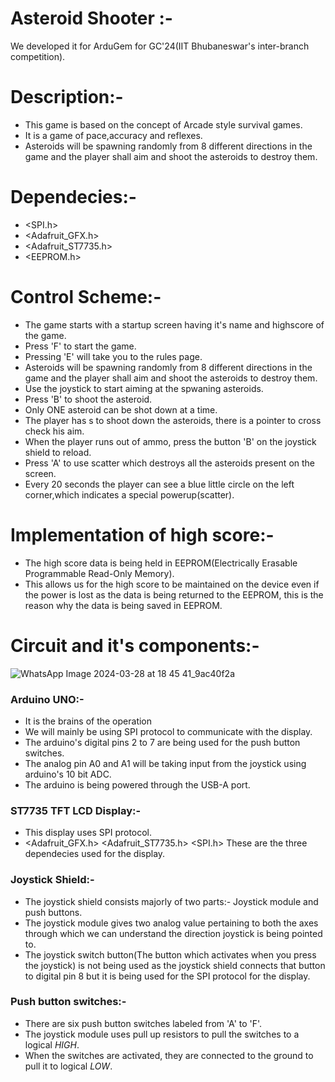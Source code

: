 # Asteroid Shooter :-
We developed it for  ArduGem for GC'24(IIT Bhubaneswar's inter-branch competition).

# Description:-
+ This game is based on the concept of Arcade style survival games.
+ It is a game of pace,accuracy and reflexes.
+ Asteroids will be spawning randomly from 8 different directions in the game and the player shall aim and shoot the asteroids to destroy them.

# Dependecies:-
+ <SPI.h>
+ <Adafruit_GFX.h>
+ <Adafruit_ST7735.h>
+ <EEPROM.h>

# Control Scheme:-
+ The game starts with a startup screen having it's name and highscore of the game. 
+ Press 'F' to start the game.
+ Pressing 'E' will take you to the rules page.
+ Asteroids will be spawning randomly from 8 different directions in the game and the player shall aim and shoot the asteroids to destroy them.
+ Use the joystick to start aiming at the spwaning asteroids.
+ Press 'B' to shoot the asteroid.
+ Only ONE asteroid can be shot down at a time.
+ The player has s to shoot down the asteroids, there is a pointer to cross check his aim.
+ When the player runs out of ammo, press the button 'B' on the joystick shield to reload.
+ Press 'A' to use scatter which destroys all the asteroids present on the screen.
+ Every 20 seconds the player can see a blue little circle on the left corner,which indicates a special powerup(scatter).

# Implementation of high score:-
+ The high score data is being held in EEPROM(Electrically Erasable Programmable Read-Only Memory).
+ This allows us for the high score to be maintained on the device even if the power is lost as the data is being returned to the EEPROM, this is the reason why the data is being saved in EEPROM.

# Circuit and it's components:-
![WhatsApp Image 2024-03-28 at 18 45 41_9ac40f2a](https://github.com/Coolexguy/ArduGem-GC-2024/assets/164471213/b7f124eb-9f84-4dfe-99d7-363cd5b28971)
### Arduino UNO:-
+ It is the brains of the operation
+ We will mainly be using SPI protocol to communicate with the display.
+ The arduino's digital pins 2 to 7 are being used for the push button switches.
+ The analog pin A0 and A1 will be taking input from the joystick using arduino's 10 bit ADC.
+ The arduino is being powered through the USB-A port.

### ST7735 TFT LCD Display:-
+ This display uses SPI protocol.
+ <Adafruit_GFX.h> <Adafruit_ST7735.h>  <SPI.h> These are the three dependecies used for the display.

### Joystick Shield:-
+ The joystick shield consists majorly of two parts:-
  Joystick module and push buttons.
+ The joystick module gives two analog value pertaining to both the axes through which we can understand the direction joystick is being pointed to.
+ The joystick switch button(The button which activates when you press the joystick) is not being used as the joystick shield connects that button to digital pin 8 but it is being used for the SPI protocol for the display.

### Push button switches:-
+ There are six push button switches labeled from 'A' to 'F'.
+ The joystick module uses pull up resistors to pull the switches to a logical *HIGH*.
+ When the switches are activated, they are connected to the ground to pull it to logical *LOW*.
